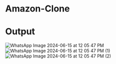 # Amazon-Clone
# Output
![WhatsApp Image 2024-06-15 at 12 05 47 PM](https://github.com/ipraveenSah/Amazon-Clone/assets/155906823/604af004-ade8-43de-9c80-ed4df49e3887)
![WhatsApp Image 2024-06-15 at 12 05 47 PM (1)](https://github.com/ipraveenSah/Amazon-Clone/assets/155906823/a2ab3368-310b-49b5-a82f-93722d34849f)
![WhatsApp Image 2024-06-15 at 12 05 47 PM (2)](https://github.com/ipraveenSah/Amazon-Clone/assets/155906823/ae284ab7-ad37-4a84-848b-78fa04a68e1d)

